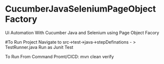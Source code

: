 # CucumberJavaSeleniumPageObjectFactory
Ui Automation With Cucumber Java and Selenium using Page Object Facory


#To Run Project
Navigate to src->test->java->stepDefinations - > TestRunner.java
Run as Junit Test


To Run From Command Promt/CICD:
mvn clean verify
